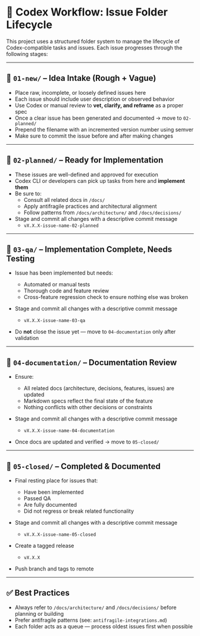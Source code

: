 # 🧠 Codex Workflow: Issue Folder Lifecycle

This project uses a structured folder system to manage the lifecycle of Codex-compatible tasks and issues. Each issue progresses through the following stages:

---

## 📂 `01-new/` – Idea Intake (Rough + Vague)

- Place raw, incomplete, or loosely defined issues here
- Each issue should include user description or observed behavior
- Use Codex or manual review to **vet, clarify, and reframe** as a proper spec
- Once a clear issue has been generated and documented → move to `02-planned/`
- Prepend the filename with an incremented version number using semver
- Make sure to commit the issue before and after making changes

---

## 📂 `02-planned/` – Ready for Implementation

- These issues are well-defined and approved for execution
- Codex CLI or developers can pick up tasks from here and **implement them**
- Be sure to:
  - Consult all related docs in `/docs/`
  - Apply antifragile practices and architectural alignment
  - Follow patterns from `/docs/architecture/` and `/docs/decisions/`
- Stage and commit all changes with a descriptive commit message
  - `vX.X.X-issue-name-02-planned`

---

## 📂 `03-qa/` – Implementation Complete, Needs Testing

- Issue has been implemented but needs:

  - Automated or manual tests
  - Thorough code and feature review
  - Cross-feature regression check to ensure nothing else was broken

- Stage and commit all changes with a descriptive commit message

  - `vX.X.X-issue-name-03-qa`

- Do **not** close the issue yet — move to `04-documentation` only after validation

---

## 📂 `04-documentation/` – Documentation Review

- Ensure:

  - All related docs (architecture, decisions, features, issues) are updated
  - Markdown specs reflect the final state of the feature
  - Nothing conflicts with other decisions or constraints

- Stage and commit all changes with a descriptive commit message

  - `vX.X.X-issue-name-04-documentation`

- Once docs are updated and verified → move to `05-closed/`

---

## 📂 `05-closed/` – Completed & Documented

- Final resting place for issues that:

  - Have been implemented
  - Passed QA
  - Are fully documented
  - Did not regress or break related functionality

- Stage and commit all changes with a descriptive commit message

  - `vX.X.X-issue-name-05-closed`

- Create a tagged release

  - `vX.X.X`

- Push branch and tags to remote

---

## ✅ Best Practices

- Always refer to `/docs/architecture/` and `/docs/decisions/` before planning or building
- Prefer antifragile patterns (see: `antifragile-integrations.md`)
- Each folder acts as a queue — process oldest issues first when possible
